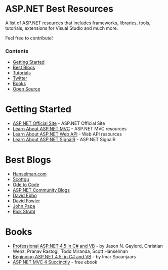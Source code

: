 # ASP.NET Best Resources

A list of ASP.NET resources that includes frameworks, libraries, tools, tutorials, extensions for Visual Studio and much more.

Feel free to contribute!

### Contents
- [Getting Started](#getting-started)
- [Best Blogs](#best-blogs)
- [Tutorials](#tutorials)
- [Twitter](#twitter)
- [Books](#books)
- [Open Source](#open-source)

# Getting Started
* [ASP.NET Official Site](http://www.asp.net) - ASP.NET Official Site
* [Learn About ASP.NET MVC](http://www.asp.net/mvc) - ASP.NET MVC resources
* [Learn About ASP.NET Web API](http://www.asp.net/web-api) - Web API resources
* [Learn About ASP.NET SignalR](http://www.asp.net/signalr) - ASP.NET SignalR

# Best Blogs
* [Hanselman.com](http://www.hanselman.com/blog/)
* [Scottgu](http://weblogs.asp.net/scottgu/default.aspx)
* [Ode to Code](http://odetocode.com)
* [ASP.NET Community Blogs](http://weblogs.asp.net)
* [David Ebbo](http://blog.davidebbo.com)
* [David Fowler](http://davidfowl.com)
* [John Papa](http://www.johnpapa.net)
* [Rick Strahl](http://weblog.west-wind.com)

# Books
* [Professional ASP.NET 4.5 in C# and VB](http://www.wrox.com/WileyCDA/WroxTitle/Professional-ASP-NET-4-5-in-C-and-VB.productCd-1118311825.html) - by Jason N. Gaylord, Christian Wenz, Pranav Rastogi, Todd Miranda, Scott Hanselman
* [Beginning ASP.NET 4.5: in C# and VB](http://www.amazon.com/gp/product/1118311809?ie=UTF8&tag=aspnettelligent-20&linkCode=as2&camp=1789&creative=9325&creativeASIN=1118311809) - by Imar Spaanjaars
* [ASP.NET MVC 4 Succinctly](https://www.syncfusion.com/resources/techportal/ebooks/aspnetmvc4) - free ebook